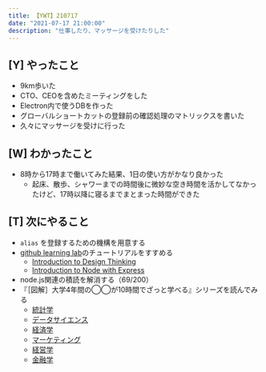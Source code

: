 ```yaml
---
title: 【YWT】210717
date: "2021-07-17 21:00:00"
description: "仕事したり、マッサージを受けたりした"
---
```


## [Y] やったこと

- 9km歩いた
- CTO、CEOを含めたミーティングをした
- Electron内で使うDBを作った
- グローバルショートカットの登録前の確認処理のマトリックスを書いた
- 久々にマッサージを受けに行った

## [W] わかったこと

- 8時から17時まで働いてみた結果、1日の使い方がかなり良かった
  - 起床、散歩、シャワーまでの時間後に微妙な空き時間を活かしてなかったけど、17時以降に寝るまでまとまった時間ができた

## [T] 次にやること

- `alias` を登録するための機構を用意する
- [github learning lab](https://lab.github.com/githubtraining)のチュートリアルをすすめる
  - [Introduction to Design Thinking](https://lab.github.com/githubtraining/introduction-to-design-thinking)
  - [Introduction to Node with Express](https://lab.github.com/everydeveloper/introduction-to-node-with-express)
- node.js関連の積読を解消する（69/200）
- 『［図解］大学4年間の◯◯が10時間でざっと学べる』シリーズを読んでみる
  - [統計学](https://www.amazon.co.jp/dp/B07PXB4NN9)
  - [データサイエンス](https://www.amazon.co.jp/dp/B07XNW3TQM)
  - [経済学](https://www.amazon.co.jp/dp/B01KNLFHH6)
  - [マーケティング](https://www.amazon.co.jp/dp/B07BNC2SV3)
  - [経営学](https://www.amazon.co.jp/dp/B071SKDF3L)
  - [金融学](https://www.amazon.co.jp/dp/B07BB6Z7FW)

<!-- https://twitter.com/camomile_cafe/status/1416382246479482883?s=20 -->
